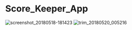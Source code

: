 # Score_Keeper_App
![screenshot_20180518-181423](https://user-images.githubusercontent.com/28686534/40273414-8751b66c-5bc8-11e8-8cd7-51217f666f51.jpg)
![trim_20180520_005216](https://user-images.githubusercontent.com/28686534/40273415-8ca551b4-5bc8-11e8-85cc-8d5ccc6efbcd.gif)
